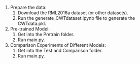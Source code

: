 1. Prepare the data:
   1. Download the RML2016a dataset (or other datasets).
   2. Run the generate_CWTdataset.ipynb file to generate the CWTdata.pkl.
2. Pre-trained Model: 
   1. Get into the Pretrain folder.
   2. Run main.py.
3. Comparison Experiments of Different Models:
   1. Get into the Test and Comparison folder.
   2. Run main.py.
